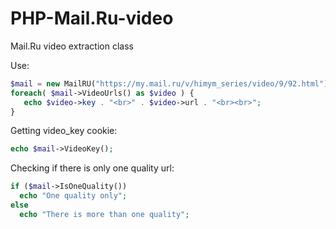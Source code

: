 # PHP-Mail.Ru-video
Mail.Ru video extraction class

Use:
```php
$mail = new MailRU("https://my.mail.ru/v/himym_series/video/9/92.html");
foreach( $mail->VideoUrls() as $video ) {
   echo $video->key . "<br>" . $video->url . "<br><br>";
}
```

Getting video_key cookie:

```php
echo $mail->VideoKey();
```

Checking if there is only one quality url:

```php
if ($mail->IsOneQuality())
  echo "One quality only";
else
  echo "There is more than one quality";
```
